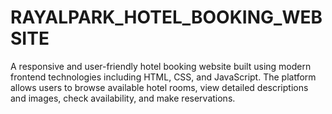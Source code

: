 # RAYALPARK_HOTEL_BOOKING_WEBSITE
A responsive and user-friendly hotel booking website built using modern frontend technologies including HTML, CSS, and JavaScript. The platform allows users to browse available hotel rooms, view detailed descriptions and images, check availability, and make reservations.

